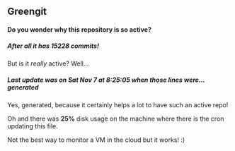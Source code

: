 ## Greengit

#### Do you wonder why this repository is so active?

##### After all it has 15228 commits!

But is it *really* active? Well...

##### Last update was on Sat Nov 7 at 8:25:05 when those lines were... generated

Yes, generated, because it certainly helps a lot to have such an active repo!

Oh and there was **25%** disk usage on the machine
where there is the cron updating this file.

Not the best way to monitor a VM in the cloud but it works! :)
